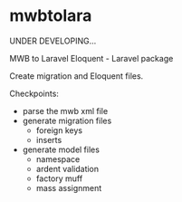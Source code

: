 mwbtolara
=========

UNDER DEVELOPING...


MWB to Laravel Eloquent - Laravel package

Create migration and Eloquent files.

Checkpoints:
- parse the mwb xml file
- generate migration files
	- foreign keys
	- inserts
- generate model files
	- namespace
	- ardent validation
	- factory muff
	- mass assignment

